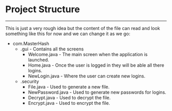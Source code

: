 # Project Structure
---
This is just a very rough idea but the content of the file can read and look something like this for now and we can change it as we go:

- com.MasterHash
	- .gui - Contains all the screens
		- Welcome.java - The main screen when the application is launched.
		- Home.java - Once the user is logged in they will be able all there logins.
		- NewLogin.java - Where the user can create new logins.
	- .security
		- File.java - Used to generate a new file.
		- NewPassword.java - Used to generate new passwords for logins.
		- Decrypt.java - Used to decrypt the file.
		- Encrypt.java - Used to encrypt the file.